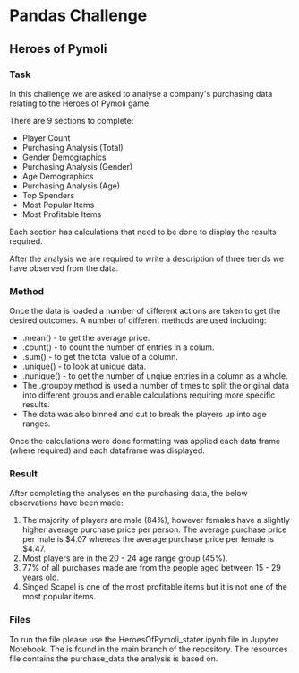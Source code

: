 # Pandas Challenge
## Heroes of Pymoli

### Task

In this challenge we are asked to analyse a company's purchasing data relating to the Heroes of Pymoli game.

There are 9 sections to complete:

* Player Count
* Purchasing Analysis (Total)
* Gender Demographics
* Purchasing Analysis (Gender)
* Age Demographics
* Purchasing Analysis (Age)
* Top Spenders
* Most Popular Items
* Most Profitable Items

Each section has calculations that need to be done to display the results required.

After the analysis we are required to write a description of three trends we have observed from the data.

### Method

Once the data is loaded a number of different actions are taken to get the desired outcomes.
A number of different methods are used including:

* .mean() - to get the average price. 
* .count() - to count the number of entries in a colum.
* .sum() - to get the total value of a column.
* .unique() - to look at unique data.
* .nunique() - to get the number of unqiue entries in a column as a whole.
* The .groupby method is used a number of times to split the original data into different groups and enable calculations requiring more specific results.
* The data was also binned and cut to break the players up into age ranges. 

Once the calculations were done formatting was applied each data frame (where required) and each dataframe was displayed.

### Result

After completing the analyses on the purchasing data, the below observations have been made:
1. The majority of players are male (84%), however females have a slightly higher average purchase price per person. The average purchase price per male is $4.07 whereas the      average purchase price per female is $4.47.
2. Most players are in the 20 - 24 age range group (45%).
3. 77% of all purchases made are from the people aged between 15 - 29 years old.
4. Singed Scapel is one of the most profitable items but it is not one of the most popular items.

### Files

To run the file please use the HeroesOfPymoli_stater.ipynb file in Jupyter Notebook. The is found in the main branch of the repository.
The resources file contains the purchase_data the analysis is based on.

